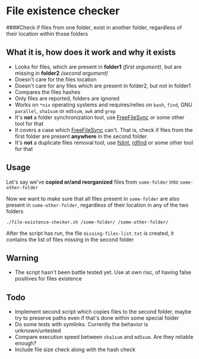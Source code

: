 # File existence checker

####Check if files from one folder, exist in another folder, regardless of their location within those folders

## What it is, how does it work and why it exists
- Looks for files, which are present in **folder1** *(first argument)*, but are missing in **folder2** *(second argument)*
- Doesn't care for the files location
- Doesn't care for any files which are present in folder2, but not in folder1
- Compares the files hashes
- Only files are reported, folders are ignored
- Works on `*nix` operating systems and requires/relies on `bash`, `find`, GNU `parallel`, `sha1sum` or `md5sum`, `awk` and `grep`
- It's **not** a folder synchronization tool, use [FreeFileSync](https://freefilesync.org/) or some other tool for that
- It covers a case which [FreeFileSync](https://freefilesync.org/) can't. That is, check if files from the first folder are present **anywhere** in the second folder
- It's **not** a duplicate files removal tool, use [fslint](https://snapcraft.io/install/fslint-unofficial/ubuntu), [rdfind](http://manpages.ubuntu.com/manpages/trusty/man1/rdfind.1.html) or some other tool for that

## Usage

Let's say we've **copied or/and reorganized** files from `some-folder` into `some-other-folder`

Now we want to make sure that all files present in `some-folder` are also present in `some-other-folder`, regardless of their location in any of the two folders
```
./file-existence-checker.sh /some-folder/ /some-other-folder/
```

After the script has run, the file `missing-files-list.txt` is created, it contains the list of files missing in the second folder

## Warning

- The script hasn't been battle tested yet. Use at own risc, of having false positives for files existence

## Todo
- Implement second script which copies files to the second folder, maybe try to preserve paths even if that's done within some special folder
- Do some tests with symlinks. Currently the behavior is unknown/untested
- Compare execution speed between `sha1sum` and `md5sum`. Are they reliable enough?
- Include file size check along with the hash check
